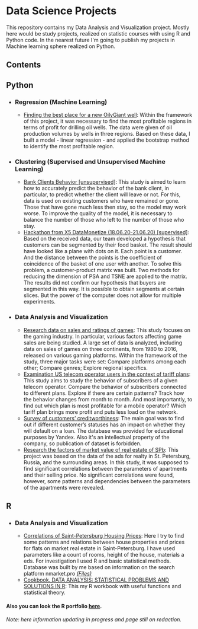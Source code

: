 # Data Science Projects

This repository contains my Data Analysis and Visualization project. Mostly here would be study projects, realized on statistic courses with using R and Python code. In the nearest future I'm going to publish my projects in Machine learning sphere realized on Python. 

## __Contents__
## Python
- ### Regression (Machine Learning)
	- [Finding the best place for a new OilyGiant well](https://github.com/snegnik/Data-Projects/blob/master/.ipynb): Within the framework of this project, it was necessary to find the most profitable regions in terms of profit for drilling oil wells. The data were given of oil production volumes by wells in three regions. Based on these data, I built a model - linear regression - and applied the bootstrap method to identify the most profitable region.
	
- ### Clustering (Supervised and Unsupervised Machine Learning)
	- [Bank Clients Behavior [unsupervised]](https://github.com/snegnik/Data-Projects/blob/master/Bank_Clients_Behavior/Bank%20Clients%20Behavior.ipynb): This study is aimed to learn how to accurately predict the behavior of the bank client, in particular, to predict whether the client will leave or not. For this, data is used on existing customers who have remained or gone. Those that have gone much less then stay, so the model may work worse. To improve the quality of the model, it is necessary to balance the number of those who left to the number of those who stay.
	- [Hackathon from X5 DataMonetize (18.06.20-21.06.20) [supervised]](https://github.com/snegnik/Data-Projects/blob/master/HackathonX5/HackathonX5_DataMonetize(18.06.20-21.06.20).ipynb): Based on the received data, our team developed a hypothesis that customers can be segmented by their food basket. The result should have looked like a plane with dots on it. Each point is a customer. And the distance between the points is the coefficient of coincidence of the basket of one user with another. To solve this problem, a customer-product matrix was built. Two methods for reducing the dimension of PSA and TSNE are applied to the matrix. The results did not confirm our hypothesis that buyers are segmented in this way. It is possible to obtain segments at certain slices. But the power of the computer does not allow for multiple experiments.
		
- ### Data Analysis and Visualization
	- [Research data on sales and ratings of games](https://github.com/snegnik/Data-Projects/blob/master/Game_sales/Game_sales(1980-2016).ipynb): This study focuses on the gaming industry. In particular, various factors affecting game sales are being studied. A large set of data is analyzed, including data on sales of games on three continents, from 1980 to 2016, released on various gaming platforms. Within the framework of the study, three major tasks were set: Compare platforms among each other; Compare genres; Explore regional specifics.
	- [Examination US telecom operator users in the context of tariff plans](https://github.com/snegnik/Data-Projects/blob/master/Telecom_operator_plans/Telecom_operator_plans.ipynb): This study aims to study the behavior of subscribers of a given telecom operator. Compare the behavior of subscribers connected to different plans. Explore if there are certain patterns? Track how the behavior changes from month to month. And most importantly, to find out which plan is most profitable for a mobile operator? Which tariff plan brings more profit and puts less load on the network.
	- [Survey of customers’ creditworthiness](https://github.com/snegnik/Data-Projects/blob/master/Creditworthiness/Analyzing%20borrowers%60%20risk%20of%20defaulting.ipynb): The main goal was to find out if different customer’s statuses has an impact on whether they will default on a loan. The database was provided for educational purposes by Yandex. Also it's an intellectual property of the company, so publication of dataset is forbidden.
	- [Research the factors of market value of real estate of SPb](https://github.com/snegnik/Data-Projects/blob/master/Factors_value_real%20estate/Research%20the%20factors%20of%20market%20value%20of%20real%20estate%20of%20SPb.ipynb): This project was based on the data of the ads for realty in St. Petersburg, Russia, and the surrounding areas. In this study, it was supposed to find significant correlations between the parameters of apartments and their selling price. No significant correlations were found, however, some patterns and dependencies between the parameters of the apartments were revealed.
		
## R
- ### Data Analysis and Visualization
	- [Correlations of Saint-Petersburg Housing Prices](http://rpubs.com/snegnik/flat_price_spb): Here I try to find some patterns and relations between house properties and prices for flats on market real estate in Saint-Petersburg. I have used parameters like a count of rooms, height of the house, materials a eds. For investigation I used R and basic statistical methods. Database was built by me based on information on the search platform nmarket.pro [_(Files)_](https://github.com/snegnik/Data-projects/tree/master/Real%20Estate%20Price%20Analysis%20(NMarket%20Data))
	- [Cookbook. DATA ANALYSIS: STATISTICAL PROBLEMS AND SOLUTIONS IN R](https://rpubs.com/snegnik/Cookbook): This my R workbook with useful functions and statistical theory.
		
#### Also you can look the R portfolio [here](http://rpubs.com/snegnik/).

_Note: here information updating in progress and page still on redaction._
